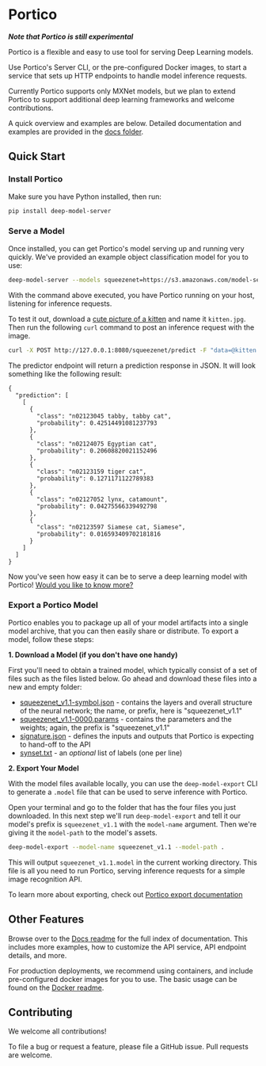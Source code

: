Portico
=======

**_Note that Portico is still experimental_**

Portico is a flexible and easy to use tool for serving Deep Learning models.

Use Portico's Server CLI, or the pre-configured Docker images, to start a service that sets up HTTP endpoints to handle model inference requests.

Currently Portico supports only MXNet models, but we plan to extend Portico to support additional deep learning frameworks and welcome contributions.

A quick overview and examples are below. Detailed documentation and examples are provided in the [docs folder](docs/README.md).


## Quick Start

### Install Portico

Make sure you have Python installed, then run:

```bash
pip install deep-model-server
```

### Serve a Model

Once installed, you can get Portico's model serving up and running very quickly. We've provided an example object classification model for you to use:
```bash
deep-model-server --models squeezenet=https://s3.amazonaws.com/model-server/models/squeezenet_v1.1/squeezenet_v1.1.model
```

With the command above executed, you have Portico running on your host, listening for inference requests.

To test it out, download a [cute picture of a kitten](https://www.google.com/search?q=cute+kitten&tbm=isch&hl=en&cr=&safe=images) and name it `kitten.jpg`. Then run the following `curl` command to post an inference request with the image.

```bash
curl -X POST http://127.0.0.1:8080/squeezenet/predict -F "data=@kitten.jpg"
```

The predictor endpoint will return a prediction response in JSON. It will look something like the following result:

```
{
  "prediction": [
    [
      {
        "class": "n02123045 tabby, tabby cat",
        "probability": 0.42514491081237793
      },
      {
        "class": "n02124075 Egyptian cat",
        "probability": 0.20608820021152496
      },
      {
        "class": "n02123159 tiger cat",
        "probability": 0.1271171122789383
      },
      {
        "class": "n02127052 lynx, catamount",
        "probability": 0.04275566339492798
      },
      {
        "class": "n02123597 Siamese cat, Siamese",
        "probability": 0.016593409702181816
      }
    ]
  ]
}
```

Now you've seen how easy it can be to serve a deep learning model with Portico! [Would you like to know more?](docs/server.md)


### Export a Portico Model

Portico enables you to package up all of your model artifacts into a single model archive, that you can then easily share or distribute. To export a model, follow these steps:

**1. Download a Model (if you don't have one handy)**

First you'll need to obtain a trained model, which typically consist of a set of files such as the files listed below. Go ahead and download these files into a new and empty folder:

* [squeezenet_v1.1-symbol.json](https://s3.amazonaws.com/model-server/models/model-example/squeezenet_v1.1-symbol.json) - contains the layers and overall structure of the neural network; the name, or prefix, here is "squeezenet_v1.1"
* [squeezenet_v1.1-0000.params](https://s3.amazonaws.com/model-server/models/model-example/squeezenet_v1.1-0000.params) - contains the parameters and the weights; again, the prefix is "squeezenet_v1.1"
* [signature.json](https://s3.amazonaws.com/model-server/models/model-example/signature.json) - defines the inputs and outputs that Portico is expecting to hand-off to the API
* [synset.txt](https://s3.amazonaws.com/model-server/models/model-example/synset.txt) - an *optional* list of labels (one per line)


**2. Export Your Model**

With the model files available locally, you can use the `deep-model-export` CLI to generate a `.model` file that can be used to serve inference with Portico.

Open your terminal and go to the folder that has the four files you just downloaded. In this next step we'll run `deep-model-export` and tell it our model's prefix is `squeezenet_v1.1` with the `model-name` argument. Then we're giving it the `model-path` to the model's assets.

```bash
deep-model-export --model-name squeezenet_v1.1 --model-path .
```

This will output `squeezenet_v1.1.model` in the current working directory. This file is all you need to run Portico, serving inference requests for a simple image recognition API.

To learn more about exporting, check out [Portico export documentation](docs/export.md)


## Other Features

Browse over to the [Docs readme](docs/README.md) for the full index of documentation. This includes more examples, how to customize the API service, API endpoint details, and more.

For production deployments, we recommend using containers, and include pre-configured docker images for you to use. The basic usage can be found on the [Docker readme](docker/README.md).

## Contributing

We welcome all contributions!

To file a bug or request a feature, please file a GitHub issue. Pull requests are welcome.
